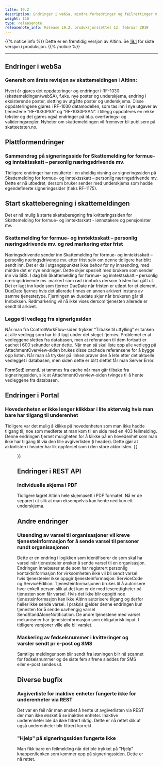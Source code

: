 ```yaml
---
title: 19.2
description: Endringer i webSa, mindre forbedringer og feilrettinger m.m.
weight: 110
type: releasenote
releasenote_info: Release 19.2, produksjonssettes 12. februar 2019
---
```

{{% notice info %}}
Dette er en fremtidig versjon av Altinn. Se [19.1](../19-1) for siste versjon i produksjon.
{{% /notice %}}
***

## Endringer i webSa

### Generelt om årets revisjon av skattemeldingen i Altinn:

Hvert år gjøres det oppdateringer og endringer i RF-1030 (skattemeldingen/webSA), f.eks. nye poster og underskjema, endring i eksisterende poster, sletting av utgåtte poster og underskjema. Disse oppdateringene gjøres i RF-1030 datamodellen, som tas inn i nye utgaver av tjenestene “RF-1030PSA” og “RF-1030PSAN”. I tillegg oppdateres en rekke tekster og det gjøres også endringer på bl.a. overførings- og valideringsregler. Nyheter om skattemeldingen vil fremover bli publisere på skatteetaten.no.

## Plattformendringer

### Sammendrag på signeringsside for Skattemelding for formue- og inntektsskatt – personlig næringsdrivende mv.

Tidligere endringer har resulterte i en uheldig visning av signeringssiden på Skattemelding for formue- og inntektsskatt – personlig næringsdrivende mv. Dette er nå utbedret, dersom bruker sender med underskjema som hadde egendefinerte signeringssider (f.eks RF-1175).

## Start skatteberegning i skattemeldingen

Det er nå mulig å starte skatteberegning fra kvitteringssiden for Skattemelding for formue- og inntektsskatt - lønnstakere og pensjonister mv.

### Skattemelding for formue- og inntektsskatt – personlig næringsdrivende mv. og rød markering etter frist 

Næringsdrivende sender inn Skattemelding for formue- og inntektsskatt – personlig næringsdrivende mv. etter frist selv om denne tidligere har blitt sendt inn. Det er da i utgangspunktet ikke behov for ny innsending, med mindre det er nye endringer. Dette skjer spesielt med brukere som sender inn via SBS. I dag blir Skattemelding for formue- og inntektsskatt – personlig næringsdrivende mv. markert som rød i innboks dersom fristen har gått ut. Det er lagt inn kode som fjerner DueDate når fristen er utløpt for et element. DueDate fjernes hvis det allerede finnes en annen arkivert instans av samme tjenestetype. Fjerningen av duedate skjer når brukeren går til Innboksen. Rødmarkering vil nå ikke vises dersom tjenesten allerede er sendt til arkivet.

### Legge til vedlegg fra signerigssiden

Når man fra ControlWorkFlow-siden trykker “Tilbake til utfylling” er tanken at alle vedlegg som har blitt lagt under det steget fjernes. Problemet er at vedleggene slettes fra databasen, men at referansen til dem fortsatt er cachet i 600 sekunder etter dette. Når man så skal liste opp alle vedlegg på AttachmentOverview-siden brukes disse cachede referansene for å bygge opp listen. Når man så trykker på linken prøver den å lete etter det aktuelle vedlegget i databasen, men siden dette er blitt slettet får man Server Error.

FormSetElementList tømmes fra cache når man går tilbake fra signeringssiden, slik at AttachmentOverview-siden tvinges til å hente vedleggene fra databasen.

## Endringer i Portal

### Hovedenheten er ikke lenger klikkbar i lite aktørvalg hvis man bare har tilgang til underenhet

Tidligere var det mulig å klikke på hovedenheten som man ikke hadde tilgang til, noe som medførte at man kom til en side med en 403 feilmelding.
Denne endringen fjernet muligheten for å klikke på en hovedenhet som man ikke har tilgang til via den lille avgiverlisten (i header). Dette gjør at aktørlisten i header har lik oppførsel som i den store aktørlisten.
{{<figure src="underenhet.png?width=600" title="Klikk på bildet for større utgave">}}

## Endringer i REST API

### Individuelle skjema i PDF

Tidligere lagret Altinn hele skjemasett i PDF formatet. Nå er de separert ut slik at man eksempelvis kan hente ned kun ett underskjema.

## Andre endringer

### Utsending av varsel til organisasjoner vil kreve tjenesteinformasjon for å sende varsel til personer rundt organisasjonen

Dette er en endring i logikken som identifiserer de som skal ha varsel når tjenesteeier ønsker å sende varsel til en organisasjon. Endringen innebærer at de som har registrert personlig kontaktinformasjon for virksomheten ikke vil bli sendt varsel hvis tjenesteeier ikke oppgir tjenesteinformasjon: ServiceCode og ServiceEdition.
Tjenesteinformasjonen brukes til å autorisere hver enkelt person slik at det kun er de med leserettigheter på tjenesten som får varsel. Hvis det ikke blir oppgitt noe tjenesteinformasjon kan ikke Altinn autorisere tilgang og derfor heller ikke sende varsel. I praksis gjelder denne endringen kun tjenesten for å sende uavhengig varsel SendStandAloneNotification. De andre tjenestene med varsel mekanismer har tjenesteinformasjon som obligatorisk input. I tidligere versjoner ville alle bli varslet.

### Maskering av fødselsnummer i kvitteringer og varsler sendt pr e-post og SMS

Samtlige meldinger som blir sendt fra løsningen blir nå scannet for fødselsnummer og de siste fem sifrene sladdes før SMS eller e-post sendes ut.

## Diverse bugfix

### Avgiverliste for inaktive enheter fungerte ikke for underenheter via REST

Det var en feil når man ønsket å hente ut avgiverlisten via REST der man ikke ønsket å se inaktive enheter. Inaktive underenheter ble da ikke filtrert riktig. Dette er nå rettet slik at også underenheter blir filtrert korrekt.

### "Hjelp" på signeringssiden fungerte ikke

Man fikk bare en feilmelding når det ble trykket på "Hjelp" knappen/lenken som kommer opp på signeringssiden. Dette er nå rettet.